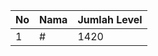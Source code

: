 | No | Nama            | Jumlah Level |
|----|-----------------|--------------|
| 1  | #    |    1420        |
